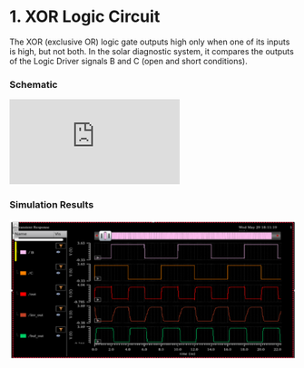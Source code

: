 # 1. XOR Logic Circuit

The XOR (exclusive OR) logic gate outputs high only when one of its inputs is high, but not both. 
In the solar diagnostic system, it compares the outputs of the Logic Driver signals B and C 
(open and short conditions).

### Schematic
![XOR Schematic](https://github.com/abhitejdivi5/Analog-Blocks/blob/59a5cc7fd7e18b220a4d41c3674d6c1e66757935/xor.pdf)

### Simulation Results
![XOR Output](https://github.com/abhitejdivi5/Analog-Blocks/blob/59a5cc7fd7e18b220a4d41c3674d6c1e66757935/xor_out.png)

